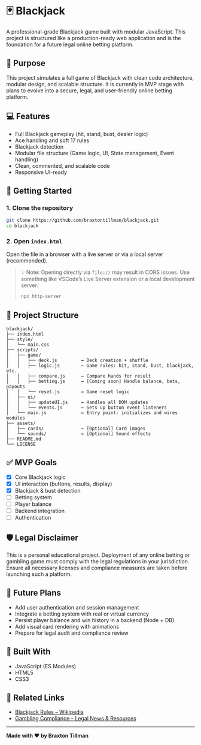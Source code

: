 # 🃏 Blackjack

A professional-grade Blackjack game built with modular JavaScript. This project is structured like a production-ready web application and is the foundation for a future legal online betting platform.

## 🎯 Purpose

This project simulates a full game of Blackjack with clean code architecture, modular design, and scalable structure. It is currently in MVP stage with plans to evolve into a secure, legal, and user-friendly online betting platform.

## 💻 Features

- Full Blackjack gameplay (hit, stand, bust, dealer logic)
- Ace handling and soft 17 rules
- Blackjack detection
- Modular file structure (Game logic, UI, State management, Event handling)
- Clean, commented, and scalable code
- Responsive UI-ready

## 🚀 Getting Started

### 1. Clone the repository

```bash
git clone https://github.com/braxtontillman/blackjack.git
cd blackjack
```

### 2. Open `index.html`

Open the file in a browser with a live server or via a local server (recommended).

> 💡 Note: Opening directly via `file://` may result in CORS issues. Use something like VSCode’s Live Server extension or a local development server:
>
> ```bash
> npx http-server
> ```

## 📁 Project Structure

```
blackjack/
├── index.html
├── style/
│   └── main.css
├── scripts/
│   ├── game/
│   │   ├── deck.js         ← Deck creation + shuffle
│   │   ├── logic.js        ← Game rules: hit, stand, bust, blackjack, etc.
│   │   ├── compare.js      ← Compare hands for result
│   │   ├── betting.js      ← [Coming soon] Handle balance, bets, payouts
│   │   └── reset.js        ← Game reset logic
│   ├── ui/
│   │   ├── updateUI.js     ← Handles all DOM updates
│   │   └── events.js       ← Sets up button event listeners
│   └── main.js             ← Entry point: initializes and wires modules
├── assets/
│   ├── cards/              ← [Optional] Card images
│   └── sounds/             ← [Optional] Sound effects
├── README.md
└── LICENSE
```

## ✅ MVP Goals

- [x] Core Blackjack logic
- [x] UI interaction (buttons, results, display)
- [x] Blackjack & bust detection
- [ ] Betting system
- [ ] Player balance
- [ ] Backend integration
- [ ] Authentication

## 🛡️ Legal Disclaimer

This is a personal educational project. Deployment of any online betting or gambling game must comply with the legal regulations in your jurisdiction. Ensure all necessary licenses and compliance measures are taken before launching such a platform.

## 📌 Future Plans

- Add user authentication and session management
- Integrate a betting system with real or virtual currency
- Persist player balance and win history in a backend (Node + DB)
- Add visual card rendering with animations
- Prepare for legal audit and compliance review

## 🧠 Built With

- JavaScript (ES Modules)
- HTML5
- CSS3

## 📎 Related Links

- [Blackjack Rules – Wikipedia](https://en.wikipedia.org/wiki/Blackjack)
- [Gambling Compliance – Legal News & Resources](https://www.gamblingcompliance.com/)

---

**Made with ♥ by Braxton Tillman**

